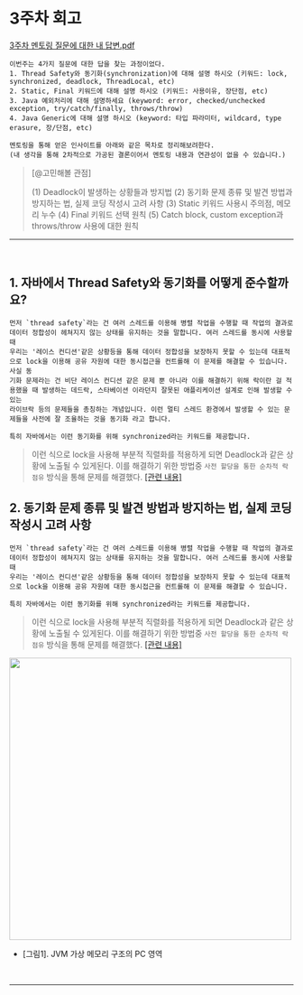 # 3주차 회고

[3주차 멘토링 질문에 대한 내 답변.pdf](-)
```
이번주는 4가지 질문에 대한 답을 찾는 과정이었다.
1. Thread Safety와 동기화(synchronization)에 대해 설명 하시오 (키워드: lock, synchronized, deadlock, ThreadLocal, etc)
2. Static, Final 키워드에 대해 설명 하시오 (키워드: 사용이유, 장단점, etc)
3. Java 예외처리에 대해 설명하세요 (keyword: error, checked/unchecked exception, try/catch/finally, throws/throw)
4. Java Generic에 대해 설명 하시오 (keyword: 타입 파라미터, wildcard, type erasure, 장/단점, etc)

멘토링을 통해 얻은 인사이트를 아래와 같은 목차로 정리해보려한다.
(내 생각을 통해 2차적으로 가공된 결론이어서 멘토링 내용과 연관성이 없을 수 있습니다.)
```

> [@고민해볼 관점]
> 
> (1) Deadlock이 발생하는 상황들과 방지법
> (2) 동기화 문제 종류 및 발견 방법과 방지하는 법, 실제 코딩 작성시 고려 사항
> (3) Static 키워드 사용시 주의점, 메모리 누수
> (4) Final 키워드 선택 원칙
> (5) Catch block, custom exception과 throws/throw 사용에 대한 원칙
----------------------------------------------

<br>

## 1. 자바에서 Thread Safety와 동기화를 어떻게 준수할까요?


```
먼저 `thread safety`라는 건 여러 스레드를 이용해 병렬 작업을 수행할 때 작업의 결과로 데이터 정합성이 헤쳐지지 않는 상태를 유지하는 것을 말합니다. 여러 스레드를 동시에 사용할 때
우리는 '레이스 컨디션'같은 상황등을 통해 데이터 정합성을 보장하지 못할 수 있는데 대표적으로 lock을 이용해 공유 자원에 대한 동시접근을 컨트롤해 이 문제를 해결할 수 있습니다. 사실 동
기화 문제라는 건 비단 레이스 컨디션 같은 문제 뿐 아니라 이를 해결하기 위해 락이란 걸 적용했을 때 발생하는 데드락, 스타베이션 이라던지 잘못된 애플리케이션 설계로 인해 발생할 수 있는
라이브락 등의 문제들을 총칭하는 개념입니다. 이런 멀티 스레드 환경에서 발생할 수 있는 문제들을 사전에 잘 조율하는 것을 동기화 라고 합니다.

특히 자바에서는 이런 동기화를 위해 synchronized라는 키워드를 제공합니다.
```

> 이런 식으로 lock을 사용해 부분적 직렬화를 적용하게 되면 Deadlock과 같은 상황에 노출될 수 있게된다. 이를 해결하기 위한 방법중 `사전 할당을 통한 순차적 락 점유` 방식을 통해 문제를 해결했다.
[[관련 내용]](https://blog.naver.com/cksgurwkd12/223336505526)



## 2. 동기화 문제 종류 및 발견 방법과 방지하는 법, 실제 코딩 작성시 고려 사항


```
먼저 `thread safety`라는 건 여러 스레드를 이용해 병렬 작업을 수행할 때 작업의 결과로 데이터 정합성이 헤쳐지지 않는 상태를 유지하는 것을 말합니다. 여러 스레드를 동시에 사용할 때
우리는 '레이스 컨디션'같은 상황등을 통해 데이터 정합성을 보장하지 못할 수 있는데 대표적으로 lock을 이용해 공유 자원에 대한 동시접근을 컨트롤해 이 문제를 해결할 수 있습니다.

특히 자바에서는 이런 동기화를 위해 synchronized라는 키워드를 제공합니다.
```

> 이런 식으로 lock을 사용해 부분적 직렬화를 적용하게 되면 Deadlock과 같은 상황에 노출될 수 있게된다. 이를 해결하기 위한 방법중 `사전 할당을 통한 순차적 락 점유` 방식을 통해 문제를 해결했다.
[[관련 내용]](https://blog.naver.com/cksgurwkd12/223336505526)


<img src="https://github.com/chanHyeoks-kingdom/f-lab-history/assets/68278903/16c12151-84fc-496b-87ce-b6c491b26866" width="500">

* [그림1]. JVM 가상 메모리 구조의 PC 영역

<br>

--- 

